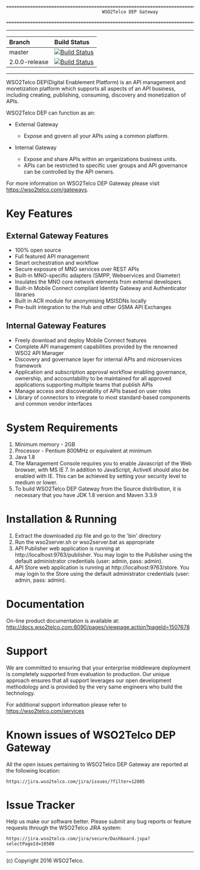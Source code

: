         ================================================================================
                                        WSO2Telco DEP Gateway
        ================================================================================
        
---

| Branch | Build Status |
| :------------ |:-------------
| master | [![Build Status](http://ci.wso2telco.com/job/product-dep/badge/icon)](http://ci.wso2telco.com/job/product-dep)|
|2.0.0-release|[![Build Status](http://ci.wso2telco.com/view/HUB-GW-2.0.0/job/product-dep-2.0.0/badge/icon)](http://ci.wso2telco.com/view/HUB-GW-2.0.0/job/product-dep-2.0.0/)|

---

WSO2Telco DEP(Digital Enablement Platform) is an API management and monetization 
platform which supports all aspects of an API business, including creating, publishing, 
consuming, discovery and monetization of APIs.

WSO2Telco DEP can function as an:

* External Gateway
	- Expose and govern all your APIs using a common platform.

* Internal Gateway
	- Expose and share APIs within an organizations business units. 
	- APIs can be restricted to specific user groups and API governance can be controlled by the API owners.

For more information on WSO2Telco DEP Gateway please visit https://wso2telco.com/gateways.

Key Features
=============

External Gateway Features
-------------------------
* 100% open source
* Full featured API management
* Smart orchestration and workflow
* Secure exposure of MNO services over REST APIs
* Built-in MNO-specific adapters (SMPP, Webservices and Diameter)
* Insulates the MNO core network elements from external developers
* Built-in Mobile Connect compliant Identity Gateway and Authenticator libraries
* Built in ACR module for anonymising MSISDNs locally
* Pre-built integration to the Hub and other GSMA API Exchanges

Internal Gateway Features
-------------------------
* Freely download and deploy Mobile Connect features
* Complete API management capabilities provided by the renowned WSO2 API Manager
* Discovery and governance layer for internal APIs and microservices framework
* Application and subscription approval workflow enabling governance, ownership, and accountability to be maintained for all approved applications supporting multiple teams that publish APIs
* Manage access and discoverability of APIs based on user roles
* Library of connectors to integrate to most standard-based components and common vendor interfaces

System Requirements
==================================

1. Minimum memory - 2GB
2. Processor      - Pentium 800MHz or equivalent at minimum
3. Java 1.8
4. The Management Console requires you to enable Javascript of the Web browser,
   with MS IE 7. In addition to JavaScript, ActiveX should also be enabled
   with IE. This can be achieved by setting your security level to
   medium or lower.
5. To build WSO2Telco DEP Gateway from the Source distribution, it is necessary that you have
   JDK 1.8 version and Maven 3.3.9

Installation & Running
==================================

1. Extract the downloaded zip file and go to the 'bin' directory
2. Run the wso2server.sh or wso2server.bat as appropriate
3. API Publisher web application is running at http://localhost:9763/publisher. You may login
   to the Publisher using the default administrator credentials (user: admin, pass: admin).
4. API Store web application is running at http://localhost:9763/store. You may login
   to the Store using the default administrator credentials (user: admin, pass: admin).

Documentation
==============

On-line product documentation is available at:
       http://docs.wso2telco.com:8090/pages/viewpage.action?pageId=1507678

Support
==================================

We are committed to ensuring that your enterprise middleware deployment is completely 
supported from evaluation to production. Our unique approach ensures that all support 
leverages our open development methodology and is provided by the very same engineers 
who build the technology.

For additional support information please refer to https://wso2telco.com/services

Known issues of WSO2Telco DEP Gateway
=====================================

All the open issues pertaining to WSO2Telco DEP Gateway are reported at the following location:

    https://jira.wso2telco.com/jira/issues/?filter=12805

Issue Tracker
==================================

Help us make our software better. Please submit any bug reports or feature
requests through the WSO2Telco JIRA system:

    https://jira.wso2telco.com/jira/secure/Dashboard.jspa?selectPageId=10500

--------------------------------------------------------------------------------
(c) Copyright 2016 WSO2Telco.
